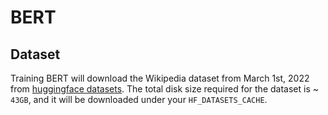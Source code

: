 # BERT

## Dataset
Training BERT will download the Wikipedia dataset from March 1st, 2022 from [huggingface datasets](https://huggingface.co/datasets/wikipedia). The total disk size required for the dataset is ~ `43GB`, and it will be downloaded under your `HF_DATASETS_CACHE`.
